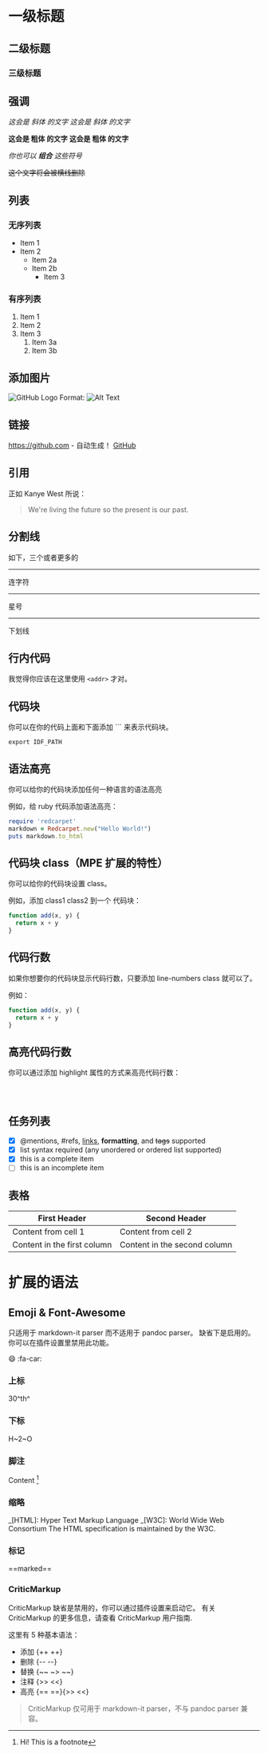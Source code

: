 # 一级标题
## 二级标题
### 三级标题


## 强调
 *这会是 斜体 的文字*
_这会是 斜体 的文字_

**这会是 粗体 的文字**
__这会是 粗体 的文字__

_你也可以 **组合** 这些符号_

~~这个文字将会被横线删除~~
## 列表
### 无序列表
- Item 1
- Item 2
  - Item 2a
  - Item 2b
    - Item 3
### 有序列表
1. Item 1
1. Item 2
1. Item 3
   1. Item 3a
   1. Item 3b
   
## 添加图片
![GitHub Logo](./BigTree.jpg)
Format: ![Alt Text](url)

## 链接
https://github.com - 自动生成！
[GitHub](https://github.com)

## 引用
正如 Kanye West 所说：

> We're living the future so
> the present is our past.
## 分割线
如下，三个或者更多的

---

连字符

---

星号

---

下划线
## 行内代码
我觉得你应该在这里使用
`<addr>` 才对。

## 代码块
你可以在你的代码上面和下面添加 ``` 来表示代码块。
```
export IDF_PATH
```
## 语法高亮
你可以给你的代码块添加任何一种语言的语法高亮

例如，给 ruby 代码添加语法高亮：

```ruby
require 'redcarpet'
markdown = Redcarpet.new("Hello World!")
puts markdown.to_html
```
## 代码块 class（MPE 扩展的特性）
你可以给你的代码块设置 class。

例如，添加 class1 class2 到一个 代码块：

```javascript {.class1 .class}
function add(x, y) {
  return x + y
}
```
## 代码行数
如果你想要你的代码块显示代码行数，只要添加 line-numbers class 就可以了。

例如：

```javascript {.line-numbers}
function add(x, y) {
  return x + y
}
```
## 高亮代码行数
你可以通过添加 highlight 属性的方式来高亮代码行数：

```javascript {highlight=10}
```

```javascript {highlight=10-20}
```

```javascript {highlight=[1-10,15,20-22]}
```

## 任务列表
- [x] @mentions, #refs, [links](), **formatting**, and <del>tags</del> supported
- [x] list syntax required (any unordered or ordered list supported)
- [x] this is a complete item
- [ ] this is an incomplete item
## 表格
First Header | Second Header
------------ | -------------
Content from cell 1 | Content from cell 2
Content in the first column | Content in the second column
# 扩展的语法
## Emoji & Font-Awesome
只适用于 markdown-it parser 而不适用于 pandoc parser。 缺省下是启用的。你可以在插件设置里禁用此功能。

:smile:
:fa-car:
### 上标
30^th^
### 下标
H~2~O
### 脚注
Content [^1]

[^1]: Hi! This is a footnote
### 缩略
_[HTML]: Hyper Text Markup Language
_[W3C]: World Wide Web Consortium
The HTML specification
is maintained by the W3C.
### 标记
==marked==
### CriticMarkup
CriticMarkup 缺省是禁用的，你可以通过插件设置来启动它。
有关 CriticMarkup 的更多信息，请查看 CriticMarkup 用户指南.

这里有 5 种基本语法：

- 添加 {++ ++}
- 删除 {-- --}
- 替换 {~~ ~> ~~}
- 注释 {>> <<}
- 高亮 {== ==}{>> <<}
>CriticMarkup 仅可用于 markdown-it parser，不与 pandoc parser 兼容。